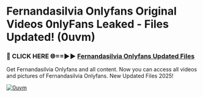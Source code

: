 # Fernandasilvia Onlyfans Original Videos 0nlyFans Leaked - Files Updated! (0uvm)

<h3>🔴 CLICK HERE 🌐==►► <a href="https://hideuri.com/03YgE1" rel="nofollow">Fernandasilvia Onlyfans Updated Files</a></h3>

Get Fernandasilvia Onlyfans and all content. Now you can access all videos and pictures of Fernandasilvia Onlyfans. New Updated Files 2025!

[![0uvm](https://i.imgur.com/NaUBvic.gif)](https://hideuri.com/03YgE1)
